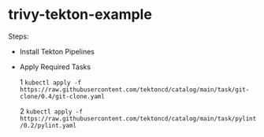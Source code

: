 # trivy-tekton-example  

Steps:  

- Install Tekton Pipelines  

- Apply Required Tasks
  
    1 ```kubectl apply -f https://raw.githubusercontent.com/tektoncd/catalog/main/task/git-clone/0.4/git-clone.yaml```  

    2 ```kubectl apply -f https://raw.githubusercontent.com/tektoncd/catalog/main/task/pylint/0.2/pylint.yaml```

